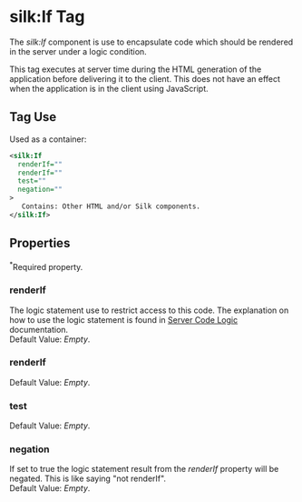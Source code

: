 # silk:If Tag
The *silk:If* component is use to encapsulate code which should be rendered in the server under a logic condition.

This tag executes at server time during the HTML generation of the application before delivering it to the client. This does not have an effect when the application is in the client using JavaScript.

## Tag Use
Used as a container:
```xml
<silk:If
  renderIf=""
  renderIf=""
  test=""
  negation=""
>
   Contains: Other HTML and/or Silk components.
</silk:If>
```

## Properties 
<sup>*</sup>Required property.
### renderIf
The logic statement use to restrict access to this code. The explanation on how to use the logic statement is found in <a href="how_to/server_code_logic.md">Server Code Logic</a> documentation.<br>Default Value: *Empty*.
### renderIf
Default Value: *Empty*.
### test
Default Value: *Empty*.
### negation
If set to true the logic statement result from the *renderIf* property will be negated. This is like saying "not renderIf".<br>Default Value: *Empty*.
